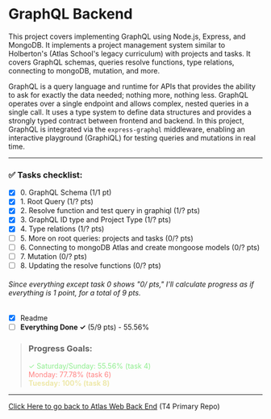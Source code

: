 # GraphQL Backend

This project covers implementing GraphQL using Node.js, Express, and MongoDB. 
It implements a project management system similar to Holberton's (Atlas School's
legacy curriculum) with projects and tasks. It covers GraphQL schemas, queries
resolve functions, type relations, connecting to mongoDB, mutation,
and more.

GraphQL is a query language and runtime for APIs that provides the ability to
ask for exactly the data needed; nothing more, nothing less. GraphQL operates
over a single endpoint and allows complex, nested queries in a single call.
It uses a type system to define data structures and provides a strongly typed
contract between frontend and backend. In this project, GraphQL is integrated
via the `express-graphql` middleware, enabling an interactive playground
(GraphiQL) for testing queries and mutations in real time.

----

### ✅ Tasks checklist:
- [X] ​0. GraphQL Schema (1/1 pt)
- [X] ​1. Root Query (1/? pts)
- [X] ​2. Resolve function and test query in graphiql (1/? pts)
- [X] ​3. GraphQL ID type and Project Type (1/? pts)
- [X] ​4. Type relations (1/? pts)
- [ ] ​5. More on root queries: projects and tasks (0/? pts)
- [ ] ​6. Connecting to mongoDB Atlas and create mongoose models (0/? pts)
- [ ] ​7. Mutation (0/? pts)
- [ ] ​8. Updating the resolve functions (0/? pts)

###### Since everything except task 0 shows "0/ pts," I'll calculate progress as if everything is 1 point, for a total of 9 pts.

- [X] Readme
- [ ] **Everything Done ✓** (5/9 pts) - 55.56%

>### Progress Goals:  
> <span style="color: lightgreen">✓ Saturday/Sunday: 55.56% (task 4)</span>  
<span style="color: #ff8383">Monday: 77.78% (task 6)</span>  
<strong style="color: palegoldenrod">Tuesday: 100% (task 8)</strong>

---

[Click Here to go back to Atlas Web Back End](https://github.com/Zytronium/atlas-web_back_end#readme) (T4 Primary Repo)
